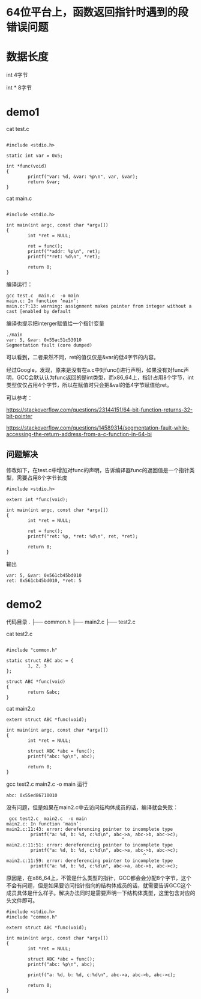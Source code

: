 

#  64位平台上，函数返回指针时遇到的段错误问题

# 数据长度

int	4字节

int *	8字节


# demo1

cat test.c 

```

#include <stdio.h>

static int var = 0x5;

int *func(void)
{
        printf("var: %d, &var: %p\n", var, &var);
        return &var;
}
```

cat main.c 
```

#include <stdio.h>

int main(int argc, const char *argv[])
{
        int *ret = NULL;

        ret = func();
        printf("*addr: %p\n", ret);
        printf("*ret: %d\n", *ret);

        return 0;
}
```

编译运行：

```
gcc test.c  main.c  -o main
main.c: In function ‘main’:
main.c:7:13: warning: assignment makes pointer from integer without a cast [enabled by default
```
编译也提示把interger赋值给一个指针变量

```
./main
var: 5, &var: 0x55ac51c53010
Segmentation fault (core dumped)
```

可以看到，二者果然不同，ret的值仅仅是&var的低4字节的内容。

经过Google，发现，原来是没有在a.c中对func()进行声明，如果没有对func声明，GCC会默认认为func返回的是int类型，而x86_64上，指针占用8个字节，int类型仅仅占用4个字节，所以在赋值时只会把&val的低4字节赋值给ret。

可以参考：

https://stackoverflow.com/questions/23144151/64-bit-function-returns-32-bit-pointer

https://stackoverflow.com/questions/14589314/segmentation-fault-while-accessing-the-return-address-from-a-c-function-in-64-bi


## 问题解决

修改如下，在test.c中增加对func的声明，告诉编译器func的返回值是一个指针类型，需要占用8个字节长度

```
#include <stdio.h>

extern int *func(void);

int main(int argc, const char *argv[])
{
        int *ret = NULL;

        ret = func();
        printf("ret: %p, *ret: %d\n", ret, *ret);

        return 0;
}
```
输出
```
var: 5, &var: 0x561cb45bd010
ret: 0x561cb45bd010, *ret: 5
```


# demo2

代码目录
.
├── common.h
├── main2.c
├── test2.c


 cat test2.c
```
 
#include "common.h"

static struct ABC abc = {
        1, 2, 3
};

struct ABC *func(void)
{
        return &abc;
}
```

 cat main2.c 
 
```
extern struct ABC *func(void);

int main(int argc, const char *argv[])
{
        int *ret = NULL;

        struct ABC *abc = func();
        printf("abc: %p\n", abc);

        return 0;
}
```

gcc test2.c  main2.c  -o main
运行
```
abc: 0x55ed86710010
```

没有问题，但是如果在main2.c中去访问结构体成员的话，编译就会失败：

```
 gcc test2.c  main2.c  -o main
main2.c: In function ‘main’:
main2.c:11:43: error: dereferencing pointer to incomplete type
         printf("a: %d, b: %d, c:%d\n", abc->a, abc->b, abc->c);
                                           ^
main2.c:11:51: error: dereferencing pointer to incomplete type
         printf("a: %d, b: %d, c:%d\n", abc->a, abc->b, abc->c);
                                                   ^
main2.c:11:59: error: dereferencing pointer to incomplete type
         printf("a: %d, b: %d, c:%d\n", abc->a, abc->b, abc->c);
```
原因是，在x86_64上，不管是什么类型的指针，GCC都会会分配8个字节，这个不会有问题，但是如果要访问指针指向的结构体成员的话，就需要告诉GCC这个成员具体是什么样子。解决办法同时是需要声明一下结构体类型，这里包含对应的头文件即可。

```
#include <stdio.h>
#include "common.h"

extern struct ABC *func(void);

int main(int argc, const char *argv[])
{
        int *ret = NULL;

        struct ABC *abc = func();
        printf("abc: %p\n", abc);

        printf("a: %d, b: %d, c:%d\n", abc->a, abc->b, abc->c);

        return 0;
}
```





